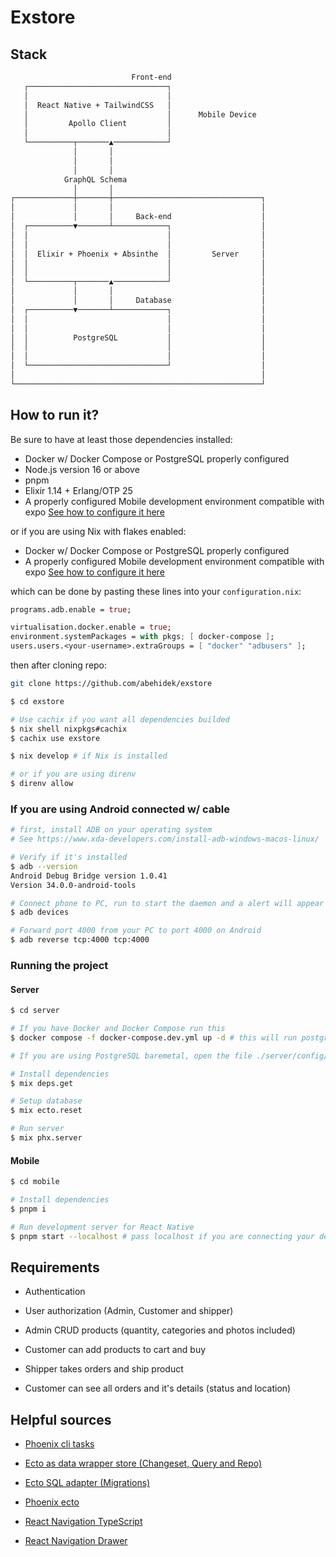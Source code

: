 # Exstore

## Stack

```sh
                           Front-end
   ┌───────────────────────────────┐
   │                               │
   │  React Native + TailwindCSS   │
   │                               │      Mobile Device
   │         Apollo Client         │
   │                               │
   └──────────┬───────▲────────────┘
              │       │
              │       │
              │       │
            GraphQL Schema
              │       │
┌─────────────┼───────┼─────────────────────────────────┐
│             │       │                                 │
│             │       │     Back-end                    │
│  ┌──────────▼───────┴────────────┐                    │
│  │                               │                    │
│  │                               │                    │
│  │  Elixir + Phoenix + Absinthe  │         Server     │
│  │                               │                    │
│  │                               │                    │
│  └──────────┬───────▲────────────┘                    │
│             │       │                                 │
│             │       │     Database                    │
│  ┌──────────▼───────┴────────────┐                    │
│  │                               │                    │
│  │                               │                    │
│  │          PostgreSQL           │                    │
│  │                               │                    │
│  │                               │                    │
│  └───────────────────────────────┘                    │
│                                                       │
└───────────────────────────────────────────────────────┘
```

## How to run it?

Be sure to have at least those dependencies installed:

- Docker w/ Docker Compose or PostgreSQL properly configured
- Node.js version 16 or above
- pnpm
- Elixir 1.14  + Erlang/OTP 25
- A properly configured Mobile development environment compatible with expo [See how to configure it here](https://reactnative.dev/docs/environment-setup)

or if you are using Nix with flakes enabled:

- Docker w/ Docker Compose or PostgreSQL properly configured
- A properly configured Mobile development environment compatible with expo [See how to configure it here](https://reactnative.dev/docs/environment-setup)

which can be done by pasting these lines into your `configuration.nix`:

```nix
programs.adb.enable = true;

virtualisation.docker.enable = true;
environment.systemPackages = with pkgs; [ docker-compose ];
users.users.<your-username>.extraGroups = [ "docker" "adbusers" ];
```

then after cloning repo:

```sh
git clone https://github.com/abehidek/exstore

$ cd exstore

# Use cachix if you want all dependencies builded
$ nix shell nixpkgs#cachix
$ cachix use exstore

$ nix develop # if Nix is installed

# or if you are using direnv
$ direnv allow
```


### If you are using Android connected w/ cable
```sh
# first, install ADB on your operating system
# See https://www.xda-developers.com/install-adb-windows-macos-linux/

# Verify if it's installed
$ adb --version
Android Debug Bridge version 1.0.41
Version 34.0.0-android-tools

# Connect phone to PC, run to start the daemon and a alert will appear to allow on your phone
$ adb devices

# Forward port 4000 from your PC to port 4000 on Android
$ adb reverse tcp:4000 tcp:4000
```

### Running the project

#### Server
```sh
$ cd server

# If you have Docker and Docker Compose run this
$ docker compose -f docker-compose.dev.yml up -d # this will run postgres and a database client

# If you are using PostgreSQL baremetal, open the file ./server/config/dev.exs and change the database configuration

# Install dependencies
$ mix deps.get

# Setup database
$ mix ecto.reset

# Run server
$ mix phx.server
```

#### Mobile
```sh
$ cd mobile

# Install dependencies
$ pnpm i

# Run development server for React Native
$ pnpm start --localhost # pass localhost if you are connecting your device
```

## Requirements

- Authentication
- User authorization (Admin, Customer and shipper)

- Admin CRUD products (quantity, categories and photos included)
- Customer can add products to cart and buy
- Shipper takes orders and ship product
- Customer can see all orders and it's details (status and location)

## Helpful sources

- [Phoenix cli tasks](https://hexdocs.pm/phoenix/Mix.Tasks.Local.Phx.html)
- [Ecto as data wrapper store (Changeset, Query and Repo)](https://hexdocs.pm/ecto/Ecto.html)
- [Ecto SQL adapter (Migrations)](https://hexdocs.pm/ecto_sql/Ecto.Adapters.SQL.html)
- [Phoenix ecto](https://hexdocs.pm/phoenix/ecto.html)

- [React Navigation TypeScript](https://reactnavigation.org/docs/typescript/#type-checking-screens)
- [React Navigation Drawer](https://reactnavigation.org/docs/drawer-based-navigation/)
